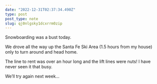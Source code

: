 ```yaml
---
date: "2022-12-31T02:37:34.490Z"
type: post 
post_type: note
slug: qj0nlgsky1dcxrrm0zip
---
```

Snowboarding was a bust today. 

We drove all the way up the Santa Fe Ski Area (1.5 hours from my house) only to turn around and head home. 

The line to rent was over an hour long and the lift lines were nuts! I have never seen it that busy. 

We’ll try again next week…
